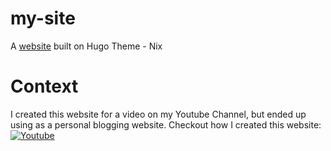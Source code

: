 # my-site
A [website](https://justaashu.netlify.app/) built on Hugo Theme - Nix

# Context
I created this website for a video on my Youtube Channel, but ended up using as a personal blogging website.
Checkout how I created this website:
[![Youtube](https://img.youtube.com/vi/8FpuApTji10/hqdefault.jpg)](https://youtu.be/8FpuApTji10)

